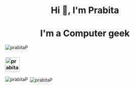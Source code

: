 <h1 align="center">Hi 👋, I'm Prabita</h1>
<h1 align="center">I'm a Computer geek</h1>

<p align="left"> <img src="https://komarev.com/ghpvc/?username=prabitaP&label=Profile%20views&color=0e75b6&style=flat" alt="prabitaP" /> </p>

<h3 align="left">
 <a href="https://mailto:prabitapandey@gmail.com" target="blank"><img align="center" height=45 width=45 src="https://cdn-icons-png.flaticon.com/512/732/732200.png" alt="prabitapandey@gmail.com" height="30" width="40" /></a>

</h3>
<p><img align="left" src="https://github-readme-stats.vercel.app/api/top-langs?username=prabitaP&show_icons=true&locale=en&layout=compact" alt="prabitaP" /></p>

<p>&nbsp;<img align="center" src="https://github-readme-stats.vercel.app/api?username=prabitaP&show_icons=true&locale=en" alt="prabitaP" /></p>
